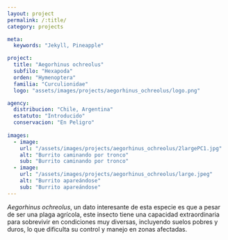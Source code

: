 ```yaml
---
layout: project
permalink: /:title/
category: projects

meta:
  keywords: "Jekyll, Pineapple"

project:
  title: "Aegorhinus ochreolus"
  subfilo: "Hexapoda"
  orden: "Hymenoptera"
  familia: "Curculionidae"
  logo: "assets/images/projects/aegorhinus_ochreolus/logo.png"

agency:
  distribucion: "Chile, Argentina"
  estatuto: "Introducido"
  conservacion: "En Peligro"
  
images:
  - image:
    url: "/assets/images/projects/aegorhinus_ochreolus/2largePC1.jpg"
    alt: "Burrito caminando por tronco"
    sub: "Burrito caminando por tronco"
  - image:
    url: "/assets/images/projects/aegorhinus_ochreolus/large.jpeg"
    alt: "Burrito apareándose"
    sub: "Burrito apareándose"
---
```

<p><i>Aegorhinus ochreolus</i>, un dato interesante de esta especie es que a pesar de ser una plaga agrícola, este insecto tiene una capacidad extraordinaria para sobrevivir en condiciones muy diversas, incluyendo suelos pobres y duros, lo que dificulta su control y manejo en zonas afectadas. </p>
